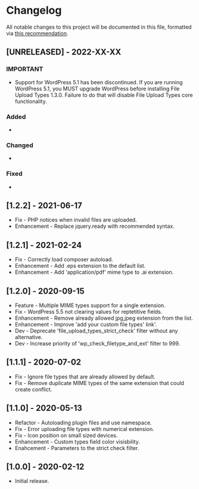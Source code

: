 # Changelog
All notable changes to this project will be documented in this file, formatted via [this recommendation](https://keepachangelog.com/).

## [UNRELEASED] - 2022-XX-XX
### IMPORTANT
- Support for WordPress 5.1 has been discontinued. If you are running WordPress 5.1, you MUST upgrade WordPress before installing File Upload Types 1.3.0. Failure to do that will disable File Upload Types core functionality.

### Added
- 

### Changed
- 

### Fixed
- 

## [1.2.2] - 2021-06-17
* Fix - PHP notices when invalid files are uploaded.
* Enhancement - Replace jquery.ready with recommended syntax.

## [1.2.1] - 2021-02-24
* Fix - Correctly load composer autoload.
* Enhancement - Add .eps extension to the default list.
* Enhancement - Add 'application/pdf' mime type to .ai extension.

## [1.2.0] - 2020-09-15
* Feature - Multiple MIME types support for a single extension.
* Fix - WordPress 5.5 not clearing values for reptetitive fields.
* Enhancement - Remove already allowed jpg,jpeg extension from the list.
* Enhancement - Improve 'add your custom file types' link'.
* Dev - Deprecate 'file_upload_types_strict_check' filter without any alternative.
* Dev - Increase priority of 'wp_check_filetype_and_ext' filter to 999.

## [1.1.1] - 2020-07-02
* Fix - Ignore file types that are already allowed by default.
* Fix - Remove duplicate MIME types of the same extension that could create conflict.

## [1.1.0] - 2020-05-13
* Refactor - Autoloading plugin files and use namespace.
* Fix - Error uploading file types with numerical extension.
* Fix - Icon position on small sized devices.
* Enhancement - Custom types field color visisbility.
* Enahcement - Parameters to the strict check filter.

## [1.0.0] - 2020-02-12
- Initial release.
